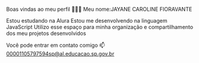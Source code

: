 Boas vindas ao meu perfil 💙💙😊
Meu nome:JAYANE CAROLINE FIORAVANTE

Estou estudando na Alura
Estou me desenvolvendo na linguagem JavaScript
Utilizo esse espaço para minha organização e compartilhamento dos meu projetos desenvolvidos


Você pode entrar em contato comigo 📫
00001105797594sp@al.educacao.sp.gov.br
